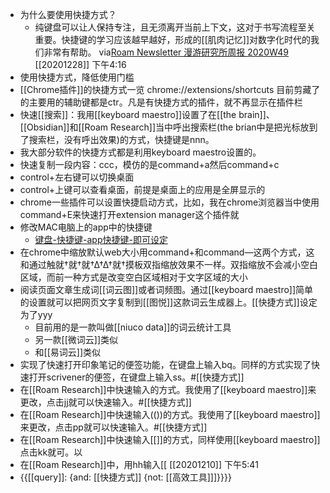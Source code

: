 - 为什么要使用快捷方式？
    - 纯键盘可以让人保持专注，且无须离开当前上下文，这对于书写流程至关重要。快捷键的学习应该越早越好，形成的[[肌肉记忆]]对数字化时代的我们非常有帮助。
via[Roam Newsletter 漫游研究所周报 2020W49](https://mp.weixin.qq.com/s/ASjVc3rPC0aWKNPmjPandw)
[[20201228]] 下午4:16
- 使用快捷方式，降低使用门槛
- [[Chrome插件]]的快捷方式一览 chrome://extensions/shortcuts 目前剪藏了的主要用的辅助键都是ctr。凡是有快捷方式的插件，就不再显示在插件栏
- 快速[[搜索]]：我用[[keyboard maestro]]设置了在[[the brain]]、[[Obsidian]]和[[Roam Research]]当中呼出搜索栏(the brian中是把光标放到了搜索栏，没有呼出效果)的方式，快捷键是nnn。
- 我大部分软件的快捷方式都是利用keyboard maestro设置的。
- 快速复制一段内容：ccc，模仿的是command+a然后command+c
- control+左右键可以切换桌面
- control+上键可以查看桌面，前提是桌面上的应用是全屏显示的
- chrome一些插件可以设置快捷启动方式，比如，我在chrome浏览器当中使用command+E来快速打开extension manager这个插件就
- 修改MAC电脑上的app中的快捷键
    - [键盘-快捷键-app快捷键-即可设定](http://wxhdp.xuexihaike.com/2020-10-11-060611.png)
- 在chrome中缩放默认web大小用command+和command—这两个方式，这和通过触就†就†就†∆†∆†就†摸板双指缩放效果不一样。双指缩放不会减小空白区域，而前一种方式是改变空白区域相对于文字区域的大小
- 阅读页面文章生成词[[词云图]]或者词频图。通过[[keyboard maestro]]简单的设置就可以把网页文字复制到[[图悦]]这款词云生成器上。[[快捷方式]]设定为了yyy
    - 目前用的是一款叫做[[niuco data]]的词云统计工具
    - 另一款[[微词云]]类似
    - 和[[易词云]]类似
- 实现了快速打开印象笔记的便签功能，在键盘上输入bq。同样的方式实现了快速打开scrivener的便签，在键盘上输入ss。#[[快捷方式]]
- 在[[Roam Research]]中快速输入的方式。我使用了[[keyboard maestro]]来更改，点击jj就可以快速输入。#[[快捷方式]]
- 在[[Roam Research]]中快速输入(())的方式。我使用了[[keyboard maestro]]来更改，点击pp就可以快速输入。#[[快捷方式]]
- 在[[Roam Research]]中快速输入[[]]的方式，同样使用[[keyboard maestro]]点击kk就可。以
- 在[[Roam Research]]中，用hh输入[[
[[20201210]] 下午5:41
- {{[[query]]: {and: [[快捷方式]] {not: [[高效工具]]]}}}}
